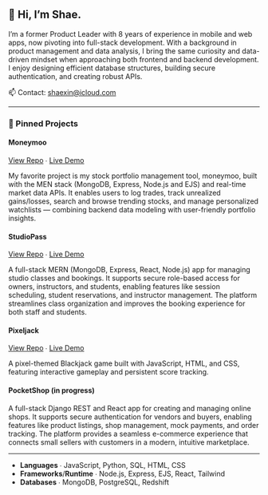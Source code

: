 ## 👋 Hi, I’m Shae.
I’m a former Product Leader with 8 years of experience in mobile and web apps, now pivoting into full-stack development. With a background in product management and data analysis, I bring the same curiosity and data-driven mindset when approaching both frontend and backend development. I enjoy designing efficient database structures, building secure authentication, and creating robust APIs.

📫 Contact: shaexin@icloud.com

---

### 📌 Pinned Projects
#### Moneymoo

[View Repo](https://github.com/shaepy/moneymoo) ∙ [Live Demo](https://moneymoo-dac0bfd4070e.herokuapp.com/) 

My favorite project is my stock portfolio management tool, moneymoo, built with the MEN stack (MongoDB, Express, Node.js and EJS) and real-time market data APIs. It enables users to log trades, track unrealized gains/losses, search and browse trending stocks, and manage personalized watchlists — combining backend data modeling with user-friendly portfolio insights.

#### StudioPass

[View Repo](https://github.com/shaepy/studiopass)  ∙ [Live Demo](https://studiopass.netlify.app)

A full-stack MERN (MongoDB, Express, React, Node.js) app for managing studio classes and bookings. It supports secure role-based access for owners, instructors, and students, enabling features like session scheduling, student reservations, and instructor management. The platform streamlines class organization and improves the booking experience for both staff and students.

#### Pixeljack

[View Repo](https://github.com/shaepy/pixeljack)  ∙ [Live Demo](https://shaepy.github.io/pixeljack/)

A pixel-themed Blackjack game built with JavaScript, HTML, and CSS, featuring interactive gameplay and persistent score tracking.

#### PocketShop (in progress)
A full-stack Django REST and React app for creating and managing online shops. It supports secure authentication for vendors and buyers, enabling features like product listings, shop management, mock payments, and order tracking. The platform provides a seamless e-commerce experience that connects small sellers with customers in a modern, intuitive marketplace.

---

- **Languages** ∙ JavaScript, Python, SQL, HTML, CSS
- **Frameworks**/**Runtime** ∙ Node.js, Express, EJS, React, Tailwind
- **Databases** ∙ MongoDB, PostgreSQL, Redshift

<!--
**shaepy/shaepy** is a ✨ _special_ ✨ repository because its `README.md` (this file) appears on your GitHub profile.

Here are some ideas to get you started:

- 🔭 I’m currently working on ...
- 🌱 I’m currently learning ...
- 👯 I’m looking to collaborate on ...
- 🤔 I’m looking for help with ...
- 💬 Ask me about ...
- 📫 How to reach me: ...
- 😄 Pronouns: ...
- ⚡ Fun fact: ...
-->
